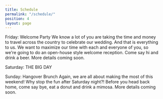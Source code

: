 ```yaml
---
title: Schedule
permalink: "/schedule/"
position: 4
layout: page
---
```


Friday: Welcome Party
We know a lot of you are taking the time and money to travel across the country to celebrate our wedding. And that is everything to us. We want to maximize our time with each and everyone of you, so we're going to do an open-house style welcome reception. Come say hi and drink a beer. More details coming soon.

Saturday: THE BIG DAY

Sunday: Hangover Brunch
Again, we are all about making the most of this weekend! Why stop the fun after Saturday night?! Before you head back home, come say bye, eat a donut and drink a mimosa. More details coming soon.
